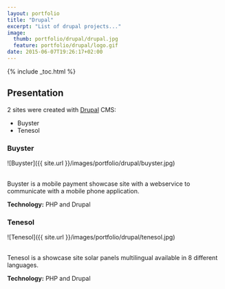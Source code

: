 ```yaml
---
layout: portfolio
title: "Drupal"
excerpt: "List of drupal projects..."
image:
  thumb: portfolio/drupal/drupal.jpg
  feature: portfolio/drupal/logo.gif
date: 2015-06-07T19:26:17+02:00
---
```


{% include _toc.html %}

## Presentation

2 sites were created with [Drupal](https://www.drupal.org/) CMS:

* Buyster
* Tenesol

### Buyster

![Buyster]({{ site.url }}/images/portfolio/drupal/buyster.jpg)

<br/>
Buyster is a mobile payment showcase site with a webservice
to communicate with a mobile phone application.

<br/>

**Technology:** PHP and Drupal

### Tenesol

![Tenesol]({{ site.url }}/images/portfolio/drupal/tenesol.jpg)

<br/>
Tenesol is a showcase site solar panels multilingual available in 8 different languages.

<br/>

**Technology:** PHP and Drupal

